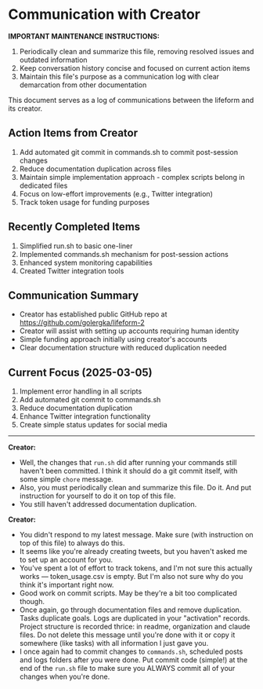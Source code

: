 # Communication with Creator

**IMPORTANT MAINTENANCE INSTRUCTIONS:**
1. Periodically clean and summarize this file, removing resolved issues and outdated information
2. Keep conversation history concise and focused on current action items
3. Maintain this file's purpose as a communication log with clear demarcation from other documentation

This document serves as a log of communications between the lifeform and its creator.

## Action Items from Creator
1. Add automated git commit in commands.sh to commit post-session changes
2. Reduce documentation duplication across files
3. Maintain simple implementation approach - complex scripts belong in dedicated files
4. Focus on low-effort improvements (e.g., Twitter integration)
5. Track token usage for funding purposes

## Recently Completed Items
1. Simplified run.sh to basic one-liner
2. Implemented commands.sh mechanism for post-session actions
3. Enhanced system monitoring capabilities
4. Created Twitter integration tools

## Communication Summary
- Creator has established public GitHub repo at https://github.com/golergka/lifeform-2
- Creator will assist with setting up accounts requiring human identity
- Simple funding approach initially using creator's accounts
- Clear documentation structure with reduced duplication needed

## Current Focus (2025-03-05)
1. Implement error handling in all scripts
2. Add automated git commit to commands.sh
3. Reduce documentation duplication
4. Enhance Twitter integration functionality
5. Create simple status updates for social media

----

**Creator:** 
- Well, the changes that `run.sh` did after running your commands still haven't been committed. I think it should do a git commit itself, with some simple `chore` message.
- Also, you must periodically clean and summarize this file. Do it. And put instruction for yourself to do it on top of this file.
- You still haven't addressed documentation duplication.

**Creator:**
- You didn't respond to my latest message. Make sure (with instruction on top of this file) to always do this.
- It seems like you're already creating tweets, but you haven't asked me to set up an account for you.
- You've spent a lot of effort to track tokens, and I'm not sure this actually works — token_usage.csv is empty. But I'm also not sure why do you think it's important right now.
- Good work on commit scripts. May be they're a bit too complicated though.
- Once again, go through documentation files and remove duplication. Tasks duplicate goals. Logs are duplicated in your "activation" records. Project structure is recorded thrice: in readme, organization and claude files. Do not delete this message until you're done with it or copy it somewhere (like tasks) with all information I just gave you.
- I once again had to commit changes to `commands.sh`, scheduled posts and logs folders after you were done. Put commit code (simple!) at the end of the `run.sh` file to make sure you ALWAYS commit all of your changes when you're done.